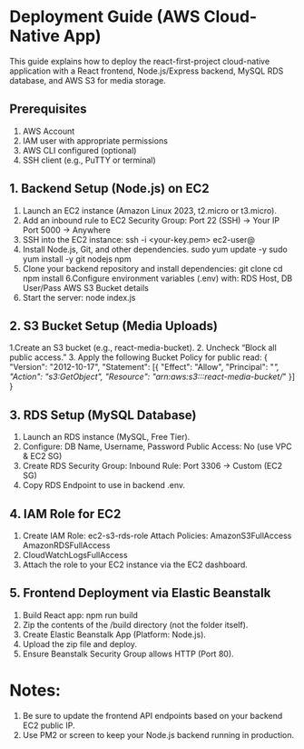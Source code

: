 # Deployment Guide (AWS Cloud-Native App)
This guide explains how to deploy the react-first-project cloud-native application with a React frontend, Node.js/Express backend, MySQL RDS database, and AWS S3 for media storage.

## Prerequisites
1. AWS Account
2. IAM user with appropriate permissions
3. AWS CLI configured (optional)
4. SSH client (e.g., PuTTY or terminal)

##  1. Backend Setup (Node.js) on EC2
1. Launch an EC2 instance (Amazon Linux 2023, t2.micro or t3.micro).
2. Add an inbound rule to EC2 Security Group:
     Port 22 (SSH) → Your IP
     Port 5000 → Anywhere
3. SSH into the EC2 instance:
   ssh -i <your-key.pem> ec2-user@<EC2-Public-IP>
4. Install Node.js, Git, and other dependencies.
  sudo yum update -y
  sudo yum install -y git nodejs npm
5. Clone your backend repository and install dependencies:
  git clone <your-backend-repo>
  cd <project-dir>
  npm install
6.Configure environment variables (.env) with:
  RDS Host, DB User/Pass
  AWS S3 Bucket details
7. Start the server:
   node index.js

##  2. S3 Bucket Setup (Media Uploads)
1.Create an S3 bucket (e.g., react-media-bucket).
2. Uncheck “Block all public access.”
3. Apply the following Bucket Policy for public read:
{
  "Version": "2012-10-17",
  "Statement": [{
    "Effect": "Allow",
    "Principal": "*",
    "Action": "s3:GetObject",
    "Resource": "arn:aws:s3:::react-media-bucket/*"
  }]
}

##  3. RDS Setup (MySQL Database)
1. Launch an RDS instance (MySQL, Free Tier).
2. Configure:
  DB Name, Username, Password
  Public Access: No (use VPC & EC2 SG)
3. Create RDS Security Group:
  Inbound Rule: Port 3306 → Custom (EC2 SG)
4. Copy RDS Endpoint to use in backend .env.

##  4. IAM Role for EC2
1. Create IAM Role: ec2-s3-rds-role
  Attach Policies:
  AmazonS3FullAccess
  AmazonRDSFullAccess
2. CloudWatchLogsFullAccess
3. Attach the role to your EC2 instance via the EC2 dashboard.

##  5. Frontend Deployment via Elastic Beanstalk
1. Build React app:
  npm run build
2. Zip the contents of the /build directory (not the folder itself).
3. Create Elastic Beanstalk App (Platform: Node.js).
4. Upload the zip file and deploy.
5. Ensure Beanstalk Security Group allows HTTP (Port 80).

# Notes:
1. Be sure to update the frontend API endpoints based on your backend EC2 public IP.
2. Use PM2 or screen to keep your Node.js backend running in production.



